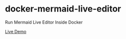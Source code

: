 # docker-mermaid-live-editor
Run Mermaid Live Editor Inside Docker

[Live Demo](https://demo.legionx.org/launch)

